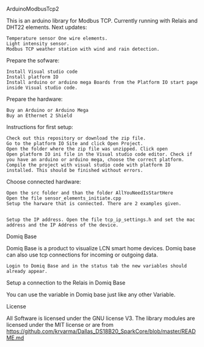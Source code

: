 ArduinoModbusTcp2

This is an arduino library for Modbus TCP. Currently running with Relais and DHT22 elements. Next updates:

    Temperature sensor One wire elements.
    Light intensity sensor.
    Modbus TCP weather station with wind and rain detection.

Prepare the sofware:

    Install Visual studio code
    Install platform IO
    Install arduino or arduino mega Boards from the Platform IO start page inside Visual studio code.

Prepare the hardware:

    Buy an Arduino or Arduino Mega
    Buy an Ethernet 2 Shield

Instructions for first setup:

    Check out this repository or download the zip file.
    Go to the platform IO Site and click Open Project.
    Open the folder where the zip file was unzipped. Click open
    Open platform IO ini file in the Visual studio code editor. Check if you have an arduino or arduino mega, choose the correct platform.
    Compile the project with visual studio code with platform IO installed. This should be finished without errors.

Choose connected hardware:

    Open the src folder and than the folder AllYouNeedIsStartHere
    Open the file sensor_elements_initiate.cpp
    Setup the harware that is connected. There are 2 examples given.

 
    Setup the IP address. Open the file tcp_ip_settings.h and set the mac address and the IP Address of the device.


Domiq Base

Domiq Base is a product to visualize LCN smart home devices. Domiq base can also use tcp connections for incoming or outgoing data.

    Login to Domiq Base and in the status tab the new variables should already appear.

Setup a connection to the Relais in Domiq Base

You can use the variable in Domiq base just like any other Variable.

License

All Software is licensed under the GNU license V3. The library modules are licensed under the MIT license or are from https://github.com/krvarma/Dallas_DS18B20_SparkCore/blob/master/README.md
